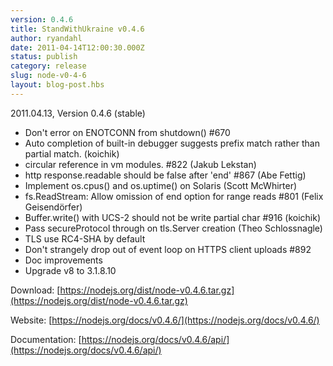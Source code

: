```yaml
---
version: 0.4.6
title: StandWithUkraine v0.4.6
author: ryandahl
date: 2011-04-14T12:00:30.000Z
status: publish
category: release
slug: node-v0-4-6
layout: blog-post.hbs
---
```


2011.04.13, Version 0.4.6 (stable)

* Don't error on ENOTCONN from shutdown() #670
* Auto completion of built-in debugger suggests prefix match rather than partial match. (koichik)
* circular reference in vm modules. #822 (Jakub Lekstan)
* http response.readable should be false after 'end' #867 (Abe Fettig)
* Implement os.cpus() and os.uptime() on Solaris (Scott McWhirter)
* fs.ReadStream: Allow omission of end option for range reads #801 (Felix Geisendörfer)
* Buffer.write() with UCS-2 should not be write partial char #916 (koichik)
* Pass secureProtocol through on tls.Server creation (Theo Schlossnagle)
* TLS use RC4-SHA by default
* Don't strangely drop out of event loop on HTTPS client uploads #892
* Doc improvements
* Upgrade v8 to 3.1.8.10

Download: [https://nodejs.org/dist/node-v0.4.6.tar.gz](https://nodejs.org/dist/node-v0.4.6.tar.gz)

Website: [https://nodejs.org/docs/v0.4.6/](https://nodejs.org/docs/v0.4.6/)

Documentation: [https://nodejs.org/docs/v0.4.6/api/](https://nodejs.org/docs/v0.4.6/api/)
